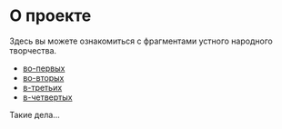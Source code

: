 # О проекте

Здесь вы можете ознакомиться с фрагментами устного народного творчества.

* [во-первых](/articles/one)
* [во-вторых](/articles/two)
* [в-третьих](/articles/three)
* [в-четвертых](/articles/four)

Такие дела…
